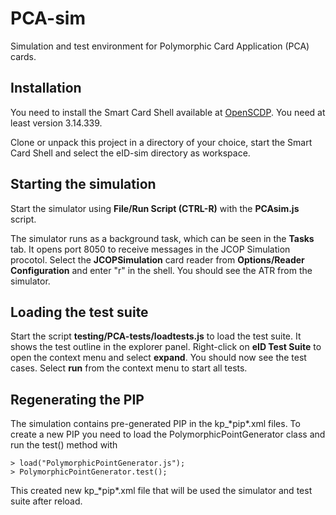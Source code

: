 # PCA-sim
Simulation and test environment for Polymorphic Card Application (PCA) cards.

## Installation

You need to install the Smart Card Shell available at [OpenSCDP](https://www.openscdp.org/scsh3/index.html). You need at
least version 3.14.339.

Clone or unpack this project in a directory of your choice, start the Smart Card Shell and select
the eID-sim directory as workspace.

## Starting the simulation

Start the simulator using **File/Run Script (CTRL-R)** with the **PCAsim.js** script.

The simulator runs as a background task, which can be seen in the **Tasks** tab. It opens port 8050 to receive
messages in the JCOP Simulation procotol. Select the **JCOPSimulation** card reader from **Options/Reader Configuration**
and enter "r" in the shell. You should see the ATR from the simulator.

## Loading the test suite

Start the script **testing/PCA-tests/loadtests.js** to load the test suite. It shows the test outline in the explorer panel.
Right-click on **eID Test Suite** to open the context menu and select **expand**. You should now see the test cases.
Select **run** from the context menu to start all tests.

## Regenerating the PIP

The simulation contains pre-generated PIP in the kp_\*pip\*.xml files. To create a new PIP you need to load the
PolymorphicPointGenerator class and run the test() method with

    > load("PolymorphicPointGenerator.js");
    > PolymorphicPointGenerator.test();

This created new kp_\*pip\*.xml file that will be used the simulator and test suite after reload.
